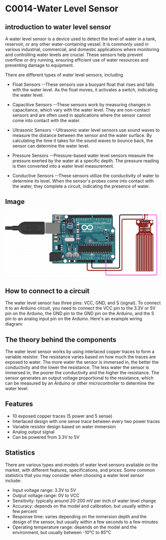 # C0014-Water Level Sensor

## introduction to water level sensor

A water level sensor is a device used to detect the level of water in a tank, reservoir, or any other water-containing vessel. It is commonly used in various industrial, commercial, and domestic applications where monitoring and controlling water levels are crucial. These sensors help prevent overflow or dry running, ensuring efficient use of water resources and preventing damage to equipment.

There are different types of water level sensors, including

- Float Sensors
--These sensors use a buoyant float that rises and falls with the water level. As the float moves, it activates a switch, indicating the water level.

- Capacitive Sensors
--These sensors work by measuring changes in capacitance, which vary with the water level. They are non-contact sensors and are often used in applications 
  where the sensor cannot come into contact with the water.

- Ultrasonic Sensors
--Ultrasonic water level sensors use sound waves to measure the distance between the sensor and the water surface. By calculating the time it takes for the 
  sound waves to bounce back, the sensor can determine the water level.

- Pressure Sensors
--Pressure-based water level sensors measure the pressure exerted by the water at a specific depth. The pressure reading is then converted into a water level 
  measurement.

- Conductive Sensors
--These sensors utilize the conductivity of water to determine its level. When the sensor's probes come into contact with the water, they complete a circuit, 
  indicating the presence of water.

## Image

![IMG](IMG/IMG.png)

## How to connect to a circuit

The water level sensor has three pins: VCC, GND, and S (signal). To connect it to an Arduino circuit, you need to connect the VCC pin to the 3.3V or 5V pin on the Arduino, the GND pin to the GND pin on the Arduino, and the S pin to an analog input pin on the Arduino. Here's an example wiring diagram:

## The theory behind the components

The water level sensor works by using interlaced copper traces to form a variable resistor. The resistance varies based on how much the traces are exposed to water. The more water the sensor is immersed in, the better the conductivity and the lower the resistance. The less water the sensor is immersed in, the poorer the conductivity and the higher the resistance. The sensor generates an output voltage proportional to the resistance, which can be measured by an Arduino or other microcontroller to determine the water level.

## Features

- 10 exposed copper traces (5 power and 5 sense)
- Interlaced design with one sense trace between every two power traces
- Variable resistor design based on water immersion
- Analog output signal
- Can be powered from 3.3V to 5V

## Statistics

There are various types and models of water level sensors available on the market, with different features, specifications, and prices. Some common statistics that you may consider when choosing a water level sensor include:

- Input voltage range: 3.3V to 5V
- Output voltage range: 0V to VCC
- Sensitivity: typically around 20-200 mV per inch of water level change
- Accuracy: depends on the model and calibration, but usually within a few percent
- Response time: varies depending on the immersion depth and the design of the sensor, but usually within a few seconds to a few minutes
- Operating temperature range: depends on the model and the environment, but usually between -10°C to 85°C
